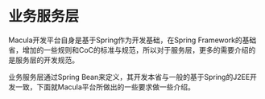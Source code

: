# 业务服务层

Macula开发平台自身是基于Spring作为开发基础，在Spring Framework的基础省，增加的一些规则和CoC的标准与规范，所以对于服务层，更多的需要介绍的是服务层的开发规范。

业务服务层通过Spring Bean来定义，其开发本省与一般的基于Spring的J2EE开发一致，下面就Macula平台所做出的一些要求做一些介绍。

